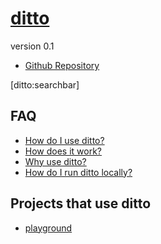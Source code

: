 # [ditto]()
version 0.1

- [Github Repository](http://github.com/chutsu/ditto/)

[ditto:searchbar]

## FAQ
- [How do I use ditto?](#docs/how_do_i_use_ditto)
- [How does it work?](#docs/how_does_it_work)
- [Why use ditto?](#docs/why_use_ditto)
- [How do I run ditto locally?](#docs/how_do_i_run_ditto_locally)

## Projects that use ditto
- [playground](http://chutsu.github.io/playground)
